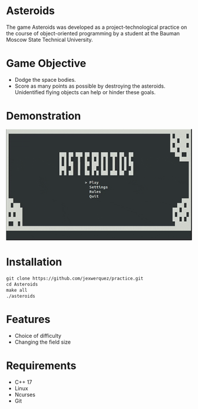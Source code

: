 # Asteroids
The game Asteroids was developed as a project-technological practice on the course of object-oriented programming by a student at the Bauman Moscow State Technical University.
# Game Objective
* Dodge the space bodies.
* Score as many points as possible by destroying the asteroids. 
Unidentified flying objects can help or hinder these goals. 

# Demonstration
<img src='https://github.com/jexwerquez/Asteroids/blob/develop/dem.gif?raw=true'/>

# Installation

````
git clone https://github.com/jexwerquez/practice.git
cd Asteroids
make all
./asteroids
````
# Features
* Choice of difficulty
* Changing the field size

# Requirements
* C++ 17
* Linux
* Ncurses
* Git
